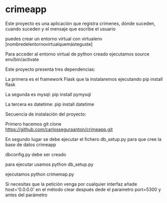 # crimeapp
Este proyecto es una aplicación que registra crimenes, dónde suceden, cuando suceden y el mensaje que escribe el usuario

puedes crear un entorno virtual con virtualenv [nombredelentornovirtualquemásteguste]

Para acceder al entorno virtual de python creado ejecutamos source env/bin/activate

Este proyecto presenta tres dependencias:

La primera es el framework Flask que la instalaremos ejecutando
pip install flask

La segunda es mysql:
pip install pymysql

La tercera es datetime:
pip install datetime




Secuencia de instalación del proyecto:

Primero hacemos git clone https://github.com/carlosseguraanton/crimeapp.git

En segundo lugar se debe ejecutar el fichero db_setup.py
para que cree la base de datos crimeapp

dbconfig.py debe ser creado

para ejecutar usamos python db_setup.py

ejecutamos python crimemap.py

Si necesitas que la petición venga por cualquier interfaz añade host='0.0.0.0' en el método clear después dede el parametro port=5300 y antes del parámetro


